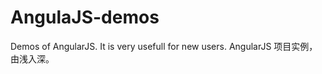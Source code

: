 AngulaJS-demos
==============

Demos of  AngularJS. It is very usefull for new users. AngularJS 项目实例，由浅入深。
